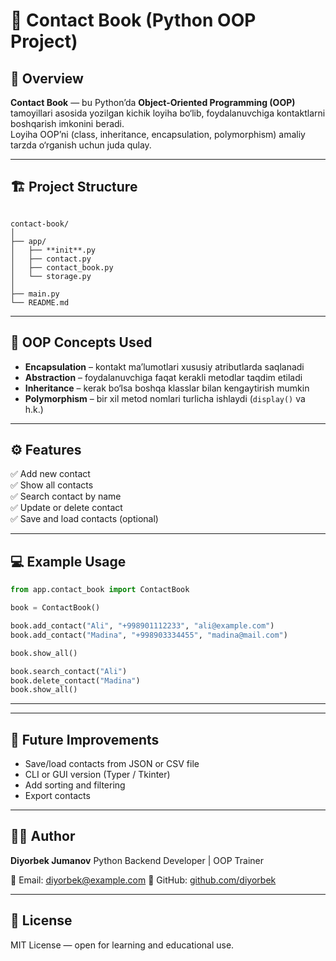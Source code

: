 
# 📒 Contact Book (Python OOP Project)

## 📖 Overview
**Contact Book** — bu Python’da **Object-Oriented Programming (OOP)** tamoyillari asosida yozilgan kichik loyiha bo‘lib, foydalanuvchiga kontaktlarni boshqarish imkonini beradi.  
Loyiha OOP’ni (class, inheritance, encapsulation, polymorphism) amaliy tarzda o‘rganish uchun juda qulay.

---

## 🏗 Project Structure

```

contact-book/
│
├── app/
│   ├── **init**.py
│   ├── contact.py
│   ├── contact_book.py
│   └── storage.py
│
├── main.py
└── README.md

````

---

## 🧠 OOP Concepts Used
- **Encapsulation** – kontakt ma’lumotlari xususiy atributlarda saqlanadi  
- **Abstraction** – foydalanuvchiga faqat kerakli metodlar taqdim etiladi  
- **Inheritance** – kerak bo‘lsa boshqa klasslar bilan kengaytirish mumkin  
- **Polymorphism** – bir xil metod nomlari turlicha ishlaydi (`display()` va h.k.)

---

## ⚙️ Features
✅ Add new contact  
✅ Show all contacts  
✅ Search contact by name  
✅ Update or delete contact  
✅ Save and load contacts (optional)

---

## 💻 Example Usage
```python
from app.contact_book import ContactBook

book = ContactBook()

book.add_contact("Ali", "+998901112233", "ali@example.com")
book.add_contact("Madina", "+998903334455", "madina@mail.com")

book.show_all()

book.search_contact("Ali")
book.delete_contact("Madina")
book.show_all()
````

---

---

## 🚀 Future Improvements

* Save/load contacts from JSON or CSV file
* CLI or GUI version (Typer / Tkinter)
* Add sorting and filtering
* Export contacts

---

## 🧑‍💻 Author

**Diyorbek Jumanov**
Python Backend Developer | OOP Trainer

📧 Email: [diyorbek@example.com](mailto:diyorbek@example.com)
🐙 GitHub: [github.com/diyorbek](https://github.com/diyorbek)

---

## 🏁 License

MIT License — open for learning and educational use.
